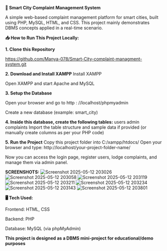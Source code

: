 **📌 Smart City Complaint Management System**

A simple web-based complaint management platform for smart cities, built using PHP, MySQL, HTML, and CSS. This project mainly demonstrates DBMS concepts applied in a real-time scenario.

**📥 How to Run This Project Locally:**

**1. Clone this Repository**

   https://github.com/Manya-078/Smart-City-complaint-managment-system.git
   
**2.  Download and Install XAMPP**
    Install XAMPP
    
   Open XAMPP and start Apache and MySQL

**3. Setup the Database**

   Open your browser and go to http :    //localhost/phpmyadmin 
   
   Create a new database (example: smart_city)

**4. Inside this database, create the following tables:**
    users
    admin
    complaints
    Import the table structure and sample data if provided (or manually create columns as per your PHP code)

**5. Run the Project**
     Copy this project folder into C:/xampp/htdocs/
     Open your browser and type:
     http://localhost/your-project-folder-name/

Now you can access the login page, register users, lodge complaints, and manage them via admin panel.

**SCREENSHOTS:**
![Screenshot 2025-05-12 203026](https://github.com/user-attachments/assets/417cdf91-4b46-4731-bd96-1cf0fd9e6a37)
![Screenshot 2025-05-12 203058](https://github.com/user-attachments/assets/80cea2af-1d8b-4a74-8ab0-6497b4b2b2c6)
![Screenshot 2025-05-12 203119](https://github.com/user-attachments/assets/25eb33e7-d994-4256-a648-50095a983440)
![Screenshot 2025-05-12 203211](https://github.com/user-attachments/assets/00107544-1533-483e-b88d-27bd5726dfff)
![Screenshot 2025-05-12 203234](https://github.com/user-attachments/assets/f60189a5-7beb-4118-bbe1-9de4e2f63469)
![Screenshot 2025-05-12 203143](https://github.com/user-attachments/assets/54d89990-8d26-4417-b565-0364bba46914)
![Screenshot 2025-05-12 203801](https://github.com/user-attachments/assets/6242711f-24e7-4b01-936e-cc7337fdf8b7)


**🖥️ Tech Used:**

Frontend: HTML, CSS 

Backend: PHP

Database: MySQL (via phpMyAdmin)


**This project is designed as a DBMS mini-project for educational/demo purposes**

